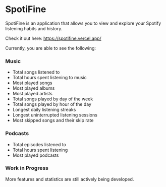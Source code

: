 # SpotiFine

SpotiFine is an application that allows you to view and explore your Spotify listening habits and history.

Check it out here: https://spotifine.vercel.app/

Currently, you are able to see the following:

### Music
- Total songs listened to
- Total hours spent listening to music
- Most played songs
- Most played albums
- Most played artists
- Total songs played by day of the week
- Total songs played by hour of the day
- Longest daily listening streaks
- Longest uninterrupted listening sessions
- Most skipped songs and their skip rate

### Podcasts
- Total episodes listened to
- Total hours spent listening
- Most played podcasts

### Work in Progress
More features and statistics are still actively being developed.
